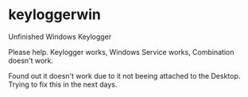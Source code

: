 # keyloggerwin
Unfinished Windows Keylogger


Please help. 
Keylogger works, Windows Service works, Combination doesn't work.


Found out it doesn't work due to it not beeing attached to the Desktop.
Trying to fix this in the next days.

